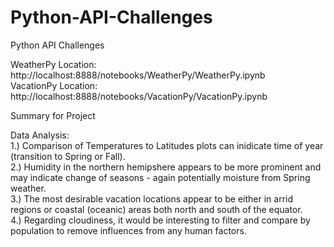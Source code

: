 # Python-API-Challenges
Python API Challenges

WeatherPy Location: http://localhost:8888/notebooks/WeatherPy/WeatherPy.ipynb                                               
VacationPy Location: http://localhost:8888/notebooks/VacationPy/VacationPy.ipynb

Summary for Project

Data Analysis:                                                                                         
1.) Comparison of Temperatures to Latitudes plots can inidicate time of year (transition to Spring or Fall).                                            
2.) Humidity in the northern hemipshere appears to be more prominent and may indicate change of seasons - again potentially moisture from Spring weather.                      
3.) The most desirable vacation locations appear to be either in arrid regions or coastal (oceanic) areas both north and south of the equator.                              
4.) Regarding cloudiness, it would be interesting to filter and compare by population to remove influences from any human factors.                                    
